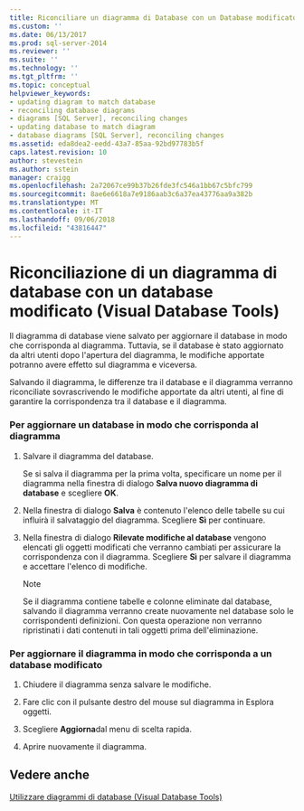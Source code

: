 ```yaml
---
title: Riconciliare un diagramma di Database con un Database modificato (Visual Database Tools) | Microsoft Docs
ms.custom: ''
ms.date: 06/13/2017
ms.prod: sql-server-2014
ms.reviewer: ''
ms.suite: ''
ms.technology: ''
ms.tgt_pltfrm: ''
ms.topic: conceptual
helpviewer_keywords:
- updating diagram to match database
- reconciling database diagrams
- diagrams [SQL Server], reconciling changes
- updating database to match diagram
- database diagrams [SQL Server], reconciling changes
ms.assetid: eda8dea2-eedd-43a7-85aa-92bd97783b5f
caps.latest.revision: 10
author: stevestein
ms.author: sstein
manager: craigg
ms.openlocfilehash: 2a72067ce99b37b26fde3fc546a1bb67c5bfc799
ms.sourcegitcommit: 8ae6e6618a7e9186aab3c6a37ea43776aa9a382b
ms.translationtype: MT
ms.contentlocale: it-IT
ms.lasthandoff: 09/06/2018
ms.locfileid: "43816447"
---
```

# <a name="reconcile-a-database-diagram-with-a-modified-database-visual-database-tools"></a>Riconciliazione di un diagramma di database con un database modificato (Visual Database Tools)
  Il diagramma di database viene salvato per aggiornare il database in modo che corrisponda al diagramma. Tuttavia, se il database è stato aggiornato da altri utenti dopo l'apertura del diagramma, le modifiche apportate potranno avere effetto sul diagramma e viceversa.  
  
 Salvando il diagramma, le differenze tra il database e il diagramma verranno riconciliate sovrascrivendo le modifiche apportate da altri utenti, al fine di garantire la corrispondenza tra il database e il diagramma.  
  
### <a name="to-update-a-database-to-match-your-diagram"></a>Per aggiornare un database in modo che corrisponda al diagramma  
  
1.  Salvare il diagramma del database.  
  
     Se si salva il diagramma per la prima volta, specificare un nome per il diagramma nella finestra di dialogo **Salva nuovo diagramma di database** e scegliere **OK**.  
  
2.  Nella finestra di dialogo **Salva** è contenuto l'elenco delle tabelle su cui influirà il salvataggio del diagramma. Scegliere **Sì** per continuare.  
  
3.  Nella finestra di dialogo **Rilevate modifiche al database** vengono elencati gli oggetti modificati che verranno cambiati per assicurare la corrispondenza con il diagramma. Scegliere **Sì** per salvare il diagramma e accettare l'elenco di modifiche.  
  
    > [!NOTE]  
    >  Se il diagramma contiene tabelle e colonne eliminate dal database, salvando il diagramma verranno create nuovamente nel database solo le corrispondenti definizioni. Con questa operazione non verranno ripristinati i dati contenuti in tali oggetti prima dell'eliminazione.  
  
### <a name="to-update-your-diagram-to-match-a-modified-database"></a>Per aggiornare il diagramma in modo che corrisponda a un database modificato  
  
1.  Chiudere il diagramma senza salvare le modifiche.  
  
2.  Fare clic con il pulsante destro del mouse sul diagramma in Esplora oggetti.  
  
3.  Scegliere **Aggiorna**dal menu di scelta rapida.  
  
4.  Aprire nuovamente il diagramma.  
  
## <a name="see-also"></a>Vedere anche  
 [Utilizzare diagrammi di database &#40;Visual Database Tools&#41;](visual-database-tools.md)  
  
  

